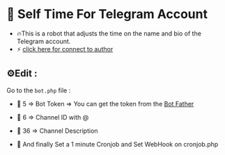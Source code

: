 # 🤖 Self Time For Telegram Account
- 🔥This is a robot that adjusts the time on the name and bio of the Telegram account.
- ⚡️ [click here for connect to author](https://t.me/ixAmirCom)

## ⚙️Edit :
Go to the ` bot.php ` file :

- 📌 5 => Bot Token => You can get the token from the [Bot Father](https://t.me/botfather)

- 📌 6 => Channel ID with @

- 📌 36 => Channel Description 

- 📌 And finally Set a 1 minute Cronjob and Set WebHook on cronjob.php
